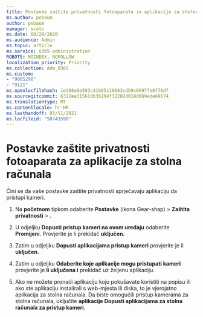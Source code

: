 ```yaml
---
title: Postavke zaštite privatnosti fotoaparata za aplikacije za stolna računala
ms.author: pebaum
author: pebaum
manager: scotv
ms.date: 08/20/2020
ms.audience: Admin
ms.topic: article
ms.service: o365-administration
ROBOTS: NOINDEX, NOFOLLOW
localization_priority: Priority
ms.collection: Adm_O365
ms.custom:
- "9005290"
- "9121"
ms.openlocfilehash: 1e288a6e593c41b05130883cdb9c6697fe0776df
ms.sourcegitcommit: 6312ee31561db36104f32282d019d069ede69174
ms.translationtype: MT
ms.contentlocale: hr-HR
ms.lasthandoff: 03/11/2021
ms.locfileid: "50743598"
---
```

# <a name="camera-privacy-settings-for-desktop-apps"></a>Postavke zaštite privatnosti fotoaparata za aplikacije za stolna računala

Čini se da vaše postavke zaštite privatnosti sprječavaju aplikaciju da pristupi kameri.

1.  Na **početnom** tipkom odaberite **Postavke** (ikona Gear-shap) > **Zaštita privatnosti**  >  .

2.  U odjeljku **Dopusti pristup kameri na ovom uređaju** odaberite **Promijeni**. Provjerite je li prekidač **uključen.**

3.  Zatim u odjeljku **Dopusti aplikacijama pristup kameri** provjerite je li **uključen.**

4.  Zatim u odjeljku **Odaberite koje aplikacije mogu pristupati kameri** provjerite je **li uključena i** prekidač uz željenu aplikaciju.

5.  Ako ne možete pronaći aplikaciju koju pokušavate koristiti na popisu ili ako ste aplikaciju instalirali s web-mjesta ili diska, to je vjerojatno aplikacija za stolna računala. Da biste omogućili pristup kamerama za stolna računala, uključite **aplikacije Dopusti aplikacijama za stolna računala za pristup kameri**.
